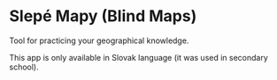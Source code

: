 # Slepé Mapy (Blind Maps)

Tool for practicing your geographical knowledge.

This app is only available in Slovak language (it was used in secondary school).
